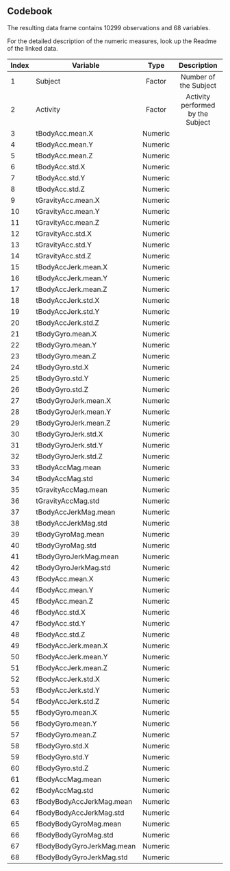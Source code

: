 ## Codebook
The resulting data frame contains 10299 observations and 68 variables.

For the detailed description of the numeric measures, look up the Readme of the linked data.

|Index|Variable|Type|Description|
|------|--------|:----:|:--------:|
1| Subject | Factor | Number of the Subject|
2| Activity | Factor | Activity performed by the Subject|
3 |tBodyAcc.mean.X|Numeric|
4 |tBodyAcc.mean.Y|Numeric|
5 |tBodyAcc.mean.Z|Numeric|
6 |tBodyAcc.std.X|Numeric|
7 |tBodyAcc.std.Y|Numeric|
8 |tBodyAcc.std.Z|Numeric|
9 |tGravityAcc.mean.X|Numeric|
10|tGravityAcc.mean.Y|Numeric|
11|tGravityAcc.mean.Z|Numeric|
12|tGravityAcc.std.X|Numeric|
13|tGravityAcc.std.Y|Numeric|
14|tGravityAcc.std.Z|Numeric|
15|tBodyAccJerk.mean.X|Numeric|
16|tBodyAccJerk.mean.Y|Numeric|
17|tBodyAccJerk.mean.Z|Numeric|
18|tBodyAccJerk.std.X|Numeric|
19|tBodyAccJerk.std.Y|Numeric|
20|tBodyAccJerk.std.Z|Numeric|
21|tBodyGyro.mean.X|Numeric|
22|tBodyGyro.mean.Y|Numeric|
23|tBodyGyro.mean.Z|Numeric|
24|tBodyGyro.std.X|Numeric|
25|tBodyGyro.std.Y|Numeric|
26|tBodyGyro.std.Z|Numeric|
27|tBodyGyroJerk.mean.X|Numeric|
28|tBodyGyroJerk.mean.Y|Numeric|
29|tBodyGyroJerk.mean.Z|Numeric|
30|tBodyGyroJerk.std.X|Numeric|
31|tBodyGyroJerk.std.Y|Numeric|
32|tBodyGyroJerk.std.Z|Numeric|
33|tBodyAccMag.mean|Numeric|
34|tBodyAccMag.std|Numeric|
35|tGravityAccMag.mean|Numeric|
36|tGravityAccMag.std|Numeric|
37|tBodyAccJerkMag.mean|Numeric|
38|tBodyAccJerkMag.std|Numeric|
39|tBodyGyroMag.mean|Numeric|
40|tBodyGyroMag.std|Numeric|
41|tBodyGyroJerkMag.mean|Numeric|
42|tBodyGyroJerkMag.std|Numeric|
43|fBodyAcc.mean.X|Numeric|
44|fBodyAcc.mean.Y|Numeric|
45|fBodyAcc.mean.Z|Numeric|
46|fBodyAcc.std.X|Numeric|
47|fBodyAcc.std.Y|Numeric|
48|fBodyAcc.std.Z|Numeric|
49|fBodyAccJerk.mean.X|Numeric|
50|fBodyAccJerk.mean.Y|Numeric|
51|fBodyAccJerk.mean.Z|Numeric|
52|fBodyAccJerk.std.X|Numeric|
53|fBodyAccJerk.std.Y|Numeric|
54|fBodyAccJerk.std.Z|Numeric|
55|fBodyGyro.mean.X|Numeric|
56|fBodyGyro.mean.Y|Numeric|
57|fBodyGyro.mean.Z|Numeric|
58|fBodyGyro.std.X|Numeric|
59|fBodyGyro.std.Y|Numeric|
60|fBodyGyro.std.Z|Numeric|
61|fBodyAccMag.mean|Numeric|
62|fBodyAccMag.std|Numeric|
63|fBodyBodyAccJerkMag.mean|Numeric|
64|fBodyBodyAccJerkMag.std|Numeric|
65|fBodyBodyGyroMag.mean|Numeric|
66|fBodyBodyGyroMag.std|Numeric|
67|fBodyBodyGyroJerkMag.mean|Numeric|
68|fBodyBodyGyroJerkMag.std|Numeric|
